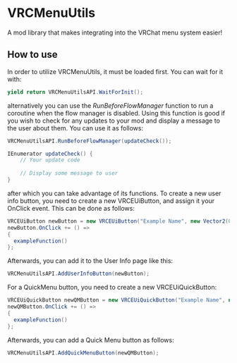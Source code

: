 # VRCMenuUtils
A mod library that makes integrating into the VRChat menu system easier!

## How to use
In order to utilize VRCMenuUtils, it must be loaded first. You can wait for it with:
```csharp
yield return VRCMenuUtilsAPI.WaitForInit();
```
alternatively you can use the *RunBeforeFlowManager* function to run a coroutine when the flow manager is disabled. Using this function is good if you wish to check for any updates to your mod and display a message to the user about them. You can use it as follows:
```csharp
VRCMenuUtilsAPI.RunBeforeFlowManager(updateCheck());

IEnumerator updateCheck() {
	// Your update code
	
	// Display some message to user
}
```

after which you can take advantage of its functions.
To create a new user info button, you need to create a new VRCEUiButton, and assign it your OnClick event. This can be done as follows:
```csharp
VRCEUiButton newButton = new VRCEUiButton("Example Name", new Vector2(0f, 0f), "Button Text");
newButton.OnClick += () =>
{
  exampleFunction()
};
```
Afterwards, you can add it to the User Info page like this:
```csharp
VRCMenuUtilsAPI.AddUserInfoButton(newButton);
```
For a QuickMenu button, you need to create a new VRCEUiQuickButton:
```csharp
VRCEUiQuickButton newQMButton = new VRCEUiQuickButton("Example Name", new Vector2(0f, 0f), "Button\nText", "This text will appear in the tooltip of the Quick Menu", null)
newQMButton.OnClick += () =>
{
  exampleFunction()
};
```
Afterwards, you can add a Quick Menu button as follows:
```csharp
VRCMenuUtilsAPI.AddQuickMenuButton(newQMButton);
```
